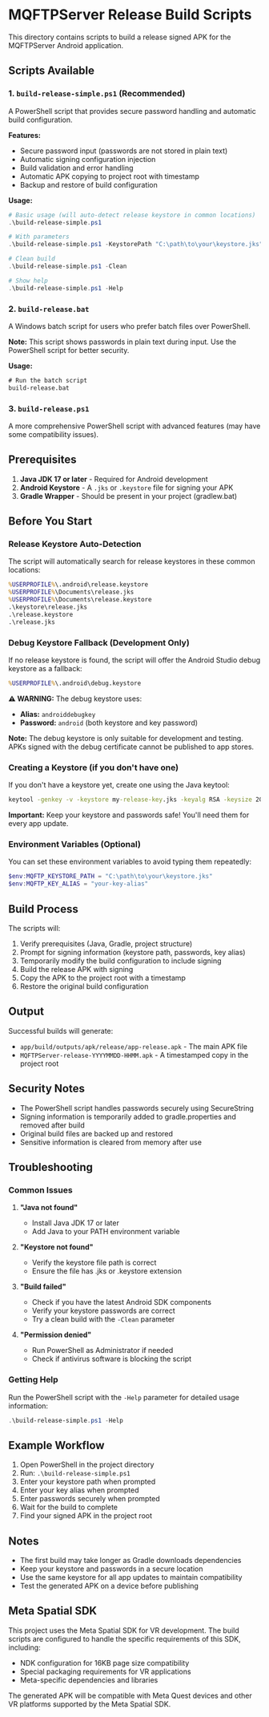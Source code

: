 # MQFTPServer Release Build Scripts

This directory contains scripts to build a release signed APK for the MQFTPServer Android application.

## Scripts Available

### 1. `build-release-simple.ps1` (Recommended)
A PowerShell script that provides secure password handling and automatic build configuration.

**Features:**
- Secure password input (passwords are not stored in plain text)
- Automatic signing configuration injection
- Build validation and error handling
- Automatic APK copying to project root with timestamp
- Backup and restore of build configuration

**Usage:**

```powershell
# Basic usage (will auto-detect release keystore in common locations)
.\build-release-simple.ps1

# With parameters
.\build-release-simple.ps1 -KeystorePath "C:\path\to\your\keystore.jks" -KeyAlias "your-key-alias"

# Clean build
.\build-release-simple.ps1 -Clean

# Show help
.\build-release-simple.ps1 -Help
```

### 2. `build-release.bat`
A Windows batch script for users who prefer batch files over PowerShell.

**Note:** This script shows passwords in plain text during input. Use the PowerShell script for better security.

**Usage:**
```cmd
# Run the batch script
build-release.bat
```

### 3. `build-release.ps1`
A more comprehensive PowerShell script with advanced features (may have some compatibility issues).

## Prerequisites

1. **Java JDK 17 or later** - Required for Android development
2. **Android Keystore** - A `.jks` or `.keystore` file for signing your APK
3. **Gradle Wrapper** - Should be present in your project (gradlew.bat)

## Before You Start

### Release Keystore Auto-Detection

The script will automatically search for release keystores in these common locations:

```cmd
%USERPROFILE%\.android\release.keystore
%USERPROFILE%\Documents\release.jks
%USERPROFILE%\Documents\release.keystore
.\keystore\release.jks
.\release.keystore
.\release.jks
```

### Debug Keystore Fallback (Development Only)

If no release keystore is found, the script will offer the Android Studio debug keystore as a fallback:

```cmd
%USERPROFILE%\.android\debug.keystore
```

**⚠️ WARNING:** The debug keystore uses:

- **Alias:** `androiddebugkey`
- **Password:** `android` (both keystore and key password)

**Note:** The debug keystore is only suitable for development and testing. APKs signed with the debug certificate cannot be published to app stores.

### Creating a Keystore (if you don't have one)

If you don't have a keystore yet, create one using the Java keytool:

```cmd
keytool -genkey -v -keystore my-release-key.jks -keyalg RSA -keysize 2048 -validity 10000 -alias my-key-alias
```

**Important:** Keep your keystore and passwords safe! You'll need them for every app update.

### Environment Variables (Optional)

You can set these environment variables to avoid typing them repeatedly:

```powershell
$env:MQFTP_KEYSTORE_PATH = "C:\path\to\your\keystore.jks"
$env:MQFTP_KEY_ALIAS = "your-key-alias"
```

## Build Process

The scripts will:

1. Verify prerequisites (Java, Gradle, project structure)
2. Prompt for signing information (keystore path, passwords, key alias)
3. Temporarily modify the build configuration to include signing
4. Build the release APK with signing
5. Copy the APK to the project root with a timestamp
6. Restore the original build configuration

## Output

Successful builds will generate:
- `app/build/outputs/apk/release/app-release.apk` - The main APK file
- `MQFTPServer-release-YYYYMMDD-HHMM.apk` - A timestamped copy in the project root

## Security Notes

- The PowerShell script handles passwords securely using SecureString
- Signing information is temporarily added to gradle.properties and removed after build
- Original build files are backed up and restored
- Sensitive information is cleared from memory after use

## Troubleshooting

### Common Issues

1. **"Java not found"**
   - Install Java JDK 17 or later
   - Add Java to your PATH environment variable

2. **"Keystore not found"**
   - Verify the keystore file path is correct
   - Ensure the file has .jks or .keystore extension

3. **"Build failed"**
   - Check if you have the latest Android SDK components
   - Verify your keystore passwords are correct
   - Try a clean build with the `-Clean` parameter

4. **"Permission denied"**
   - Run PowerShell as Administrator if needed
   - Check if antivirus software is blocking the script

### Getting Help

Run the PowerShell script with the `-Help` parameter for detailed usage information:

```powershell
.\build-release-simple.ps1 -Help
```

## Example Workflow

1. Open PowerShell in the project directory
2. Run: `.\build-release-simple.ps1`
3. Enter your keystore path when prompted
4. Enter your key alias when prompted
5. Enter passwords securely when prompted
6. Wait for the build to complete
7. Find your signed APK in the project root

## Notes

- The first build may take longer as Gradle downloads dependencies
- Keep your keystore and passwords in a secure location
- Use the same keystore for all app updates to maintain compatibility
- Test the generated APK on a device before publishing

## Meta Spatial SDK

This project uses the Meta Spatial SDK for VR development. The build scripts are configured to handle the specific requirements of this SDK, including:
- NDK configuration for 16KB page size compatibility
- Special packaging requirements for VR applications
- Meta-specific dependencies and libraries

The generated APK will be compatible with Meta Quest devices and other VR platforms supported by the Meta Spatial SDK.
